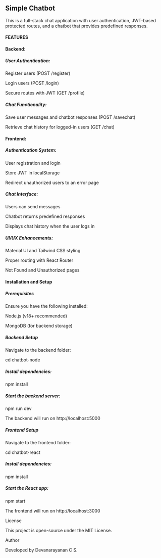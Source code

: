 ## **Simple Chatbot**

This is a full-stack chat application with user authentication, JWT-based protected routes, and a chatbot that provides predefined responses.

#### **FEATURES**

#### Backend:

##### User Authentication:

Register users (POST /register)

Login users (POST /login)

Secure routes with JWT (GET /profile)

##### Chat Functionality:

Save user messages and chatbot responses (POST /savechat)

Retrieve chat history for logged-in users (GET /chat)

#### Frontend:

##### Authentication System:

User registration and login

Store JWT in localStorage

Redirect unauthorized users to an error page

##### Chat Interface:

Users can send messages

Chatbot returns predefined responses

Displays chat history when the user logs in

##### UI/UX Enhancements:

Material UI and Tailwind CSS styling

Proper routing with React Router

Not Found and Unauthorized pages

#### Installation and Setup

##### Prerequisites

Ensure you have the following installed:

Node.js (v18+ recommended)

MongoDB (for backend storage)

##### Backend Setup

Navigate to the backend folder:

cd chatbot-node

##### Install dependencies:

npm install

##### Start the backend server:

npm run dev

The backend will run on http://localhost:5000

##### Frontend Setup

Navigate to the frontend folder:

cd chatbot-react

##### Install dependencies:

npm install

##### Start the React app:

npm start

The frontend will run on http://localhost:3000


License

This project is open-source under the MIT License.

Author

Developed by Devanarayanan C S.


